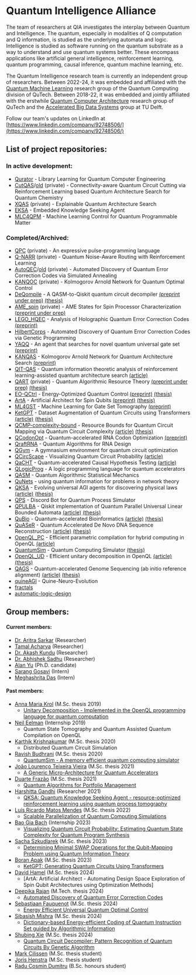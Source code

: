 # Quantum Intelligence Alliance

The team of researchers at QIA investigates the interplay between Quantum and Intelligence. The quantum, especially in modalities of Q computation and Q information, is studied as the underlying automata and logic. Intelligence is studied as software running on the quantum substrate as a way to understand and use quantum systems better. These encompass applications like artificial general intelligence, reinforcement learning, quantum programming, causal inference, quantum machine learning, etc.

The Quantum Intelligence research team is currently an independent group of researchers. Between 2022-24, it was embedded and affiliated with the [Quantum Machine Learning](https://www.tudelft.nl/en/eemcs/the-faculty/departments/quantum-computer-engineering/sections/quantum-circuits-architectures-and-technology/groups/quantum-machine-learning) research group of the Quantum Computing division of QuTech. Between 2018-22, it was embedded and jointly affiliated with the erstwhile [Quantum Computer Architecture](https://www.tudelft.nl/en/eemcs/the-faculty/departments/quantum-computer-engineering/sections/quantum-circuits-architectures-and-technology/) research group of QuTech and the [Accelerated Big Data Systems](https://www.tudelft.nl/en/eemcs/the-faculty/departments/quantum-computer-engineering/sections/computer-engineering/research/accelerated-big-data-systems) group at TU Delft.

Follow our team's updates on LinkedIn at [https://www.linkedin.com/company/92748506/](https://www.linkedin.com/company/92748506/)

## List of project repositories:
### In active development:
* [Qurator](https://github.com/Advanced-Research-Centre/Qurator) - Library Learning for Quantum Computer Engineering
* [CutQAS](https://github.com/Advanced-Research-Centre/CutQAS)/[old](https://github.com/AbhishekSadhu2023/Qubit-Cutting-with-RL) (private) - Connectivity-aware Quantum Circuit Cutting via Reinforcement Learning based Quantum Architecture Search for Quantum Chemistry
* [XQAS](https://github.com/Advanced-Research-Centre/XQAS) (private) - Explainable Quantum Architecture Search
* [EKSA](https://github.com/Advanced-Research-Centre/EKSA) - Embedded Knowledge Seeking Agent
* [MLC4QPM](https://github.com/Advanced-Research-Centre/MLC4QPM) - Machine Learning Control for Quantum Programmable Matter
### Completed/Archived:
* [QPC](https://github.com/QML-Group/qpc) (private) - An expressive pulse-programming language
* [Q-NARR](https://github.com/jhenstra/Q-NARR) (private) - Quantum Noise-Aware Routing with Reinforcement Learning
* [AutoQEC](https://github.com/Advanced-Research-Centre/AutoQEC)/[old](https://github.com/Aqasch/RL-for-QECC) (private) - Automated Discovery of Quantum Error Correction Codes via Simulated Annealing
* [KANQOC](https://github.com/Advanced-Research-Centre/KAN-QOC) (private) - Kolmogorov Arnold Network for Quantum Optimal Control
* [DeQompile](https://github.com/Advanced-Research-Centre/DeQompile) - A QASM-to-Qiskit quantum circuit decompiler [(preprint under prep)]() [(thesis)](https://hdl.handle.net/1887/4010640)
* [AME_spin](https://github.com/QML-Group/AME_spin) (private) - AME States for Spin Processor Characterization [(preprint under prep)]()
* [LEGO_HQEC](https://github.com/QML-Group/HQEC) - Analysis of Holographic Quantum Error Correction Codes [(preprint)](https://arxiv.org/abs/2410.22861)
* [HilbertCorps](https://github.com/Advanced-Research-Centre/HilbertCorps) - Automated Discovery of Quantum Error Correction Codes via Genetic Programming
* [YAQQ](https://github.com/Advanced-Research-Centre/YAQQ) - An agent that searches for novel quantum universal gate set [(preprint)](https://arxiv.org/abs/2406.17610)
* [KANQAS](https://github.com/Aqasch/KANQAS_code) - Kolmogorov Arnold Network for Quantum Architecture Search [(preprint)](https://arxiv.org/abs/2406.17630)
* [QIT-QAS]() - Quantum information theoretic analysis of reinforcement learning-assisted quantum architecture search [(article)](https://doi.org/10.1007/s42484-024-00181-0)
* [QART](https://github.com/QML-Group/QART/) (private) - Quantum Algorithmic Resource Theory [(preprint under prep)]() [(thesis)](https://resolver.tudelft.nl/uuid:961f1665-2a4a-4d7d-a344-58e6a573f17f)
* [EO-QCtrl](https://github.com/QML-Group/EO-QCtrl) - Energy-Optimized Quantum Control [(preprint)](https://arxiv.org/abs/2411.06556) [(thesis)](https://resolver.tudelft.nl/uuid:d115c6c2-329f-47ed-9791-2ef6b1f8c359)
* [ArtA]() - Artificial Architect for Spin Qubits [(preprint)](https://arxiv.org/abs/2407.18151) [(thesis)]()
* [ML4GST](https://github.com/QML-Group/ML4GST) - Machine Learning for Gate Set Tomography [(preprint)](https://arxiv.org/abs/2405.02097)
* [KetGPT](https://github.com/QML-Group/KetGPT) - Dataset Augmentation of Quantum Circuits using Transformers [(article)](https://doi.org/10.1007/978-3-031-63778-0_17) [(thesis)](https://resolver.tudelft.nl/uuid:ff02dbbd-b0c5-4c33-b71a-337c5e0d1783)
* [QCMP-complexity-bound](https://github.com/QML-Group/QCMP-complexity-bound) - Resource Bounds for Quantum Circuit Mapping via Quantum Circuit Complexity [(article)](https://arxiv.org/abs/2402.00478) [(thesis)](https://resolver.tudelft.nl/uuid:9923313d-45c9-4af6-b800-98cfe28aab12)
* [QCodonOpt](https://github.com/Advanced-Research-Centre/mRNA-CodonOpt) - Quantum-accelerated RNA Codon Optimization [(preprint)](https://arxiv.org/abs/2404.14858)
* [QraftRNA](https://github.com/Advanced-Research-Centre/QraftRNA) - Quantum Algorithms for RNA Design
* [QGym](https://github.com/Advanced-Research-Centre/QGym) - A gymnasium environment for quantum circuit optimization
* [QCircScape](https://github.com/Advanced-Research-Centre/QCircScape) - Visualizing Quantum Circuit Probability [(article)](https://doi.org/10.3390/e25050763)
* [QaCHT](https://github.com/Advanced-Research-Centre/QaCHT) - Quantum-accelerated Causal Hypothesis Testing [(article)](https://doi.org/10.1002/qute.202300326)
* [QLogicProg](https://github.com/Advanced-Research-Centre/QLogicProg) - A logic programming language for quantum accelerators
* [QASM](https://github.com/Advanced-Research-Centre/QASM) - Quantum Algorithmic Statistical Mechanics
* [QuNets](https://github.com/Advanced-Research-Centre/QuNets) - using quantum information for problems in network theory
* [QKSA](https://github.com/Advanced-Research-Centre/QKSA) - Evolving universal AGI agents for discovering physical laws [(article)](https://doi.org/10.1007/978-3-031-19907-3_37) [(thesis)](https://doi.org/10.4233/uuid:0952c9e9-115c-4672-9381-2b302d1b9576)
* [QPS](https://github.com/Advanced-Research-Centre/QPS) - Discord Bot for Quantum Process Simulator
* [QPULBA](https://github.com/Advanced-Research-Centre/QPULBA) - Qiskit implementation of Quantum Parallel Universal Linear Bounded Automata [(article)](https://doi.org/10.3390/app11062696) [(thesis)](https://doi.org/10.4233/uuid:0952c9e9-115c-4672-9381-2b302d1b9576)
* [QuBio](https://github.com/Advanced-Research-Centre/QuBio) - Quantum-accelerated Bioinformatics [(article)](https://doi.org/10.3390/app11062696) [(thesis)](https://doi.org/10.4233/uuid:0952c9e9-115c-4672-9381-2b302d1b9576)
* [QuASeR](https://github.com/prince-ph0en1x/QuASeR) - Quantum Accelerated De Novo DNA Sequence Reconstruction [(article)](https://doi.org/10.1371/journal.pone.0249850) [(thesis)](https://doi.org/10.4233/uuid:0952c9e9-115c-4672-9381-2b302d1b9576)
* [OpenQL_PC](https://github.com/anneriet/OpenQL) - Efficient parametric compilation for hybrid computing in OpenQL [(article)](https://doi.org/10.1109/QCE57702.2023.10192)
* [QuantumSim](https://github.com/CaffeineMakesCode/QuantumSim) - Quantum Computing Simulator [(thesis)](http://resolver.tudelft.nl/uuid:8d0d0375-f35c-472f-bdd7-ad0012b22c91)
* [OpenQL_UD](https://github.com/QuTech-Delft/OpenQL) - Efficient unitary decomposition in OpenQL [(article)](https://doi.org/10.3390/app12020759) [(thesis)](https://resolver.tudelft.nl/uuid:9c60d13d-4f42-4d8b-bc23-5de92d7b9600) 
* [QAGS](https://github.com/prince-ph0en1x/QAGS) - Quantum-accelerated Genome Sequencing (ab initio reference alignment) [(article)](https://doi.org/10.3390/electronics10192433) [(thesis)](https://resolver.tudelft.nl/uuid:4257310d-6d8b-4f5a-9fda-00cf8e081f0e)
* [quineAGI](https://github.com/Advanced-Research-Centre/quineAGI) - Quine-Neuro-Evolution
* [fractals](https://github.com/Advanced-Research-Centre/fractals)
* [automatic-logic-design](https://github.com/Advanced-Research-Centre/automatic-logic-design)

## Group members:
#### Current members:
* [Dr. Aritra Sarkar](https://www.linkedin.com/in/sarkararitra/) (Researcher)
* [Tamal Acharya](https://www.linkedin.com/in/tamal-acharya-49178a27) (Researcher)
* [Dr. Akash Kundu](https://www.linkedin.com/in/aqasch) (Researcher)
* [Dr. Abhishek Sadhu](https://www.linkedin.com/in/abhishek-sadhu-7a78706b) (Researcher)
* [Alan Yu](https://qutech.nl/person/alan-yu/) (Ph.D. candidate)
* [Sarang Gosavi](https://www.linkedin.com/in/sarang-gosavi-b3249b169) (Intern)
* [Meghashrita Das](https://www.linkedin.com/in/meghashrita-das-b02811190/) (Intern)
#### Past members:
* [Anna Maria Krol](https://www.linkedin.com/in/anneriet-krol-05027b14b) (M.Sc. thesis 2019)
  - [Unitary Decomposition - Implemented in the OpenQL programming language for quantum computation](http://resolver.tudelft.nl/uuid:9c60d13d-4f42-4d8b-bc23-5de92d7b9600)
* [Neil Eelman](https://www.linkedin.com/in/neileelman/) (Internship 2019)
  - Quantum State Tomography and Quantum Assisted Quantum Compilation on OpenQL
* [Karthik Krishnakumar](https://www.linkedin.com/in/karthik-krishnakumar) (M.Sc. thesis 2020)
  - Distributed Quantum Circuit Simulation
* [Ravish Budhrani](https://www.linkedin.com/in/ravi-budhrani-31767b128) (M.Sc. thesis 2020)
  - [QuantumSim - A memory efficient quantum computing simulator](http://resolver.tudelft.nl/uuid:8d0d0375-f35c-472f-bdd7-ad0012b22c91)
* [João Lourenço Teixeira Vieira](https://www.linkedin.com/in/joaoltvieira) (M.Sc. thesis 2021)
  - [A Generic Micro-Architecture for Quantum Accelerators](https://repositorio-aberto.up.pt/bitstream/10216/136070/2/494080.pdf)
* [Duarte Frazão](https://www.linkedin.com/in/duartefrazao) (M.Sc. thesis 2021)
  - [Quantum Algorithms for Portfolio Management](https://repositorio-aberto.up.pt/bitstream/10216/135859/2/490520.pdf)
* [Harshitta Gandhi](https://www.linkedin.com/in/harshitta-gandhi) (Researcher 2021)
  - [QKSA: Quantum Knowledge Seeking Agent - resource-optimized reinforcement learning using quantum process tomography](https://arxiv.org/abs/2112.03643)
* [Luís Ricardo Matos Mendes](https://www.linkedin.com/in/luis-rmendes) (M.Sc. thesis 2022)
  - [Scalable Parallelization of Quantum Computing Simulations](https://repositorio-aberto.up.pt/bitstream/10216/142721/2/572019.pdf)
* [Bao Gia Bach](https://www.linkedin.com/in/bao-bach) (Internship 2023)
  - [Visualizing Quantum Circuit Probability: Estimating Quantum State Complexity for Quantum Program Synthesis](https://www.mdpi.com/1099-4300/25/5/763)
* [Sacha Szkudlarek](https://www.linkedin.com/in/sacha-szkudlarek-375046129) (M.Sc. thesis 2023)
  - [Determining Minimal SWAP Operations for the Qubit-Mapping Problem using Quantum Information Theory](http://resolver.tudelft.nl/uuid:9923313d-45c9-4af6-b800-98cfe28aab12)
* [Boran Apak](https://www.linkedin.com/in/boran-apak-004849279) (M.Sc. thesis 2023)
  - [KetGPT: Generating Quantum Circuits Using Transformers](http://resolver.tudelft.nl/uuid:ffa47fb5-527b-4e8c-be88-f25fb9d27761)
* [David Hamel](https://www.linkedin.com/in/david-hamel-322a9b197) (M.Sc. thesis 2024)
  - [ArtA: Artificial Architect - Automating Design Space Exploration of Spin Qubit Architectures using Optimization Methods]
* [Deepika Rajan](https://in.linkedin.com/in/deepika-rajan-991624249) (M.Tech. thesis 2024)
    * [Automated Discovery of Quantum Error Correction Codes]()
* [Sebastiaan Fauquenot](https://www.linkedin.com/in/sebastiaan-fauquenot-694147182/) (M.Sc. thesis 2024)
  - [Energy Efficient Universal Quantum Optimal Control](https://resolver.tudelft.nl/uuid:d115c6c2-329f-47ed-9791-2ef6b1f8c359)
* [Sibasish Mishra](https://www.linkedin.com/in/sibasish-mishra-078bbb176) (M.Sc. thesis 2024)
  - [Dictionary-based Energy-efficient Coding of Quantum Instruction Set guided by Algorithmic Information](https://resolver.tudelft.nl/uuid:961f1665-2a4a-4d7d-a344-58e6a573f17f)
* [Shubing Xie](https://www.linkedin.com/in/shubing-xie-44060b267/) (M.Sc. thesis 2024)
    * [Quantum Circuit Decompiler: Pattern Recognition of Quantum Circuits By Genetic Algorithm](https://hdl.handle.net/1887/4010640)
* [Mark Cilissen](https://www.linkedin.com/in/mxxxc/) (M.Sc. thesis student)
* [Joris Henstra](https://www.linkedin.com/in/jorishenstra) (M.Sc. thesis student)
* [Radu Cosmin Dumitru](https://www.linkedin.com/in/radu-cosmin-dumitru-578972295/) (B.Sc. honours student)
